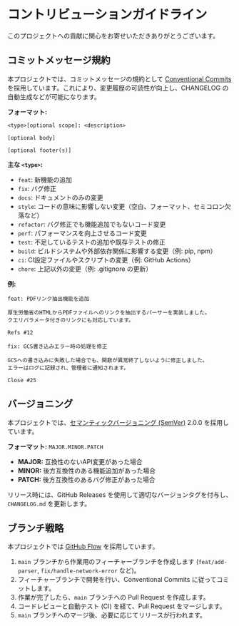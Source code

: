 # コントリビューションガイドライン

このプロジェクトへの貢献に関心をお寄せいただきありがとうございます。

## コミットメッセージ規約

本プロジェクトでは、コミットメッセージの規約として
[Conventional Commits](https://www.conventionalcommits.org/ja/v1.0.0/)
を採用しています。これにより、変更履歴の可読性が向上し、CHANGELOG
の自動生成などが可能になります。

**フォーマット:**

```
<type>[optional scope]: <description>

[optional body]

[optional footer(s)]
```

**主な `<type>`:**

- `feat`: 新機能の追加
- `fix`: バグ修正
- `docs`: ドキュメントのみの変更
- `style`:
  コードの意味に影響しない変更（空白、フォーマット、セミコロン欠落など）
- `refactor`: バグ修正でも機能追加でもないコード変更
- `perf`: パフォーマンスを向上させるコード変更
- `test`: 不足しているテストの追加や既存テストの修正
- `build`: ビルドシステムや外部依存関係に影響する変更（例: pip, npm）
- `ci`: CI設定ファイルやスクリプトの変更（例: GitHub Actions）
- `chore`: 上記以外の変更（例: .gitignore の更新）

**例:**

```
feat: PDFリンク抽出機能を追加

厚生労働省のHTMLからPDFファイルへのリンクを抽出するパーサーを実装しました。
クエリパラメータ付きのリンクにも対応しています。

Refs #12
```

```
fix: GCS書き込みエラー時の処理を修正

GCSへの書き込みに失敗した場合でも、関数が異常終了しないように修正しました。
エラーはログに記録され、管理者に通知されます。

Close #25
```

## バージョニング

本プロジェクトでは、[セマンティックバージョニング (SemVer)](https://semver.org/lang/ja/)
2.0.0 を採用しています。

**フォーマット:** `MAJOR.MINOR.PATCH`

- **MAJOR:** 互換性のないAPI変更があった場合
- **MINOR:** 後方互換性のある機能追加があった場合
- **PATCH:** 後方互換性のあるバグ修正があった場合

リリース時には、GitHub Releases
を使用して適切なバージョンタグを付与し、`CHANGELOG.md` を更新します。

## ブランチ戦略

本プロジェクトでは
[GitHub Flow](https://docs.github.com/ja/get-started/quickstart/github-flow)
を採用しています。

1. `main` ブランチから作業用のフィーチャーブランチを作成します
   (`feat/add-parser`, `fix/handle-network-error` など)。
2. フィーチャーブランチで開発を行い、Conventional Commits
   に従ってコミットします。
3. 作業が完了したら、`main` ブランチへの Pull Request を作成します。
4. コードレビューと自動テスト (CI) を経て、Pull Request をマージします。
5. `main` ブランチへのマージ後、必要に応じてリリースが行われます。
